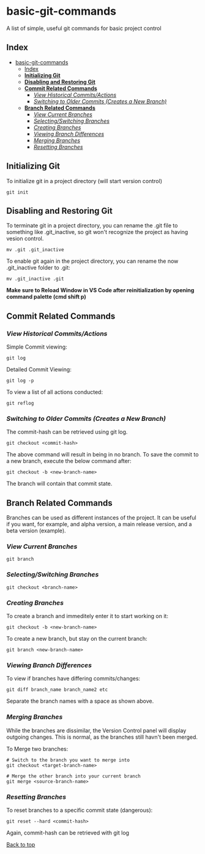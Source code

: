 # basic-git-commands
 A list of simple, useful git commands for basic project control
## Index
- [basic-git-commands](#basic-git-commands)
  - [Index](#index)
  - [**Initializing Git**](#initializing-git)
  - [**Disabling and Restoring Git**](#disabling-and-restoring-git)
  - [**Commit Related Commands**](#commit-related-commands)
    - [*View Historical Commits/Actions*](#view-historical-commitsactions)
    - [*Switching to Older Commits (Creates a New Branch)*](#switching-to-older-commits-creates-a-new-branch)
  - [**Branch Related Commands**](#branch-related-commands)
    - [*View Current Branches*](#view-current-branches)
    - [*Selecting/Switching Branches*](#selectingswitching-branches)
    - [*Creating Branches*](#creating-branches)
    - [*Viewing Branch Differences*](#viewing-branch-differences)
    - [*Merging Branches*](#merging-branches)
    - [*Resetting Branches*](#resetting-branches)

## **Initializing Git**
To initialize git in a project directory (will start version control)
```
git init
```
## **Disabling and Restoring Git**
To terminate git in a project directory, you can rename the .git file to something like .git_inactive, so git won't recognize the project as having vesion control.
```
mv .git .git_inactive
```
To enable git again in the project directory, you can rename the now .git_inactive folder to .git:
```
mv .git_inactive .git
```
**Make sure to Reload Window in VS Code after reinitialization by opening command palette (cmd shift p)**
## **Commit Related Commands**

### *View Historical Commits/Actions*

Simple Commit viewing:
```
git log
```
Detailed Commit Viewing:
```
git log -p
```
To view a list of all actions conducted:
```
git reflog
```
### *Switching to Older Commits (Creates a New Branch)*
The commit-hash can be retrieved using git log.
```
git checkout <commit-hash>
```
The above command will result in being in no branch. To save the commit to a new branch, execute the below command after:
```
git checkout -b <new-branch-name> 
```
The branch will contain that commit state. 
## **Branch Related Commands**
Branches can be used as different instances of the project. It can be useful if you want, for example, and alpha version, a main release version, and a beta version (example).
### *View Current Branches*
```
git branch
```
### *Selecting/Switching Branches*
```
git checkout <branch-name>
```
### *Creating Branches*
To create a branch and immeditely enter it to start working on it:
```
git checkout -b <new-branch-name>
```
To create a new branch, but stay on the current branch:
```
git branch <new-branch-name>
```
### *Viewing Branch Differences*
To view if branches have differing commits/changes:
```
git diff branch_name branch_name2 etc
```
Separate the branch names with a space as shown above.
### *Merging Branches*
While the branches are dissimilar, the Version Control panel will display outgoing changes. This is normal, as the branches still havn't been merged.

To Merge two branches:
```
# Switch to the branch you want to merge into
git checkout <target-branch-name>

# Merge the other branch into your current branch
git merge <source-branch-name>
```
### *Resetting Branches*
To reset branches to a specific commit state (dangerous):
```
git reset --hard <commit-hash>
```
Again, commit-hash can be retrieved with git log

[Back to top](#basic-git-commands)